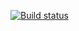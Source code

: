 [![Build status](https://ci.appveyor.com/api/projects/status/xjk5rx4q0xuhmx9l/branch/master?svg=true)](https://ci.appveyor.com/project/skitalz/ci4/branch/master)
